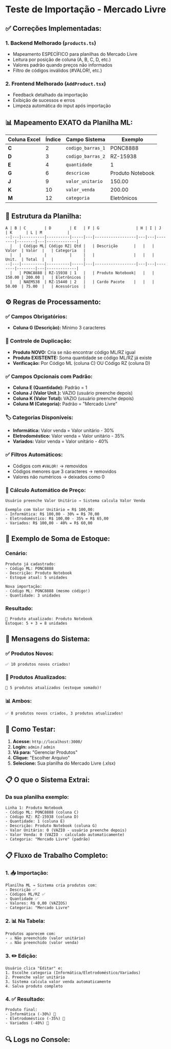 # Teste de Importação - Mercado Livre

## ✅ **Correções Implementadas:**

### 1. **Backend Melhorado** (`products.ts`)
- Mapeamento ESPECÍFICO para planilhas do Mercado Livre
- Leitura por posição de coluna (A, B, C, D, etc.)
- Valores padrão quando preços não informados
- Filtro de códigos inválidos (#VALOR!, etc.)

### 2. **Frontend Melhorado** (`AddProduct.tsx`)
- Feedback detalhado da importação
- Exibição de sucessos e erros
- Limpeza automática do input após importação

## 📊 **Mapeamento EXATO da Planilha ML:**

| Coluna Excel | Índice | Campo Sistema | Exemplo |
|--------------|---------|---------------|---------|
| **C** | 2 | `codigo_barras_1` | PONC8888 |
| **D** | 3 | `codigo_barras_2` | RZ-15938 |
| **E** | 4 | `quantidade` | 1 |
| **G** | 6 | `descricao` | Produto Notebook |
| **J** | 9 | `valor_unitario` | 150.00 |
| **K** | 10 | `valor_venda` | 200.00 |
| **M** | 12 | `categoria` | Eletrônicos |

## 🔧 **Estrutura da Planilha:**

```
A | B | C        | D        | E   | F | G                | H | I | J      | K      | L | M           |
--|---|----------|----------|-----|---|------------------|---|---|--------|--------|---|-------------|
  |   | Código ML| Código RZ| Qtd |   | Descrição       |   |   | Valor  | Valor  |   | Categoria   |
  |   |          |          |     |   |                 |   |   | Unit.  | Total  |   |             |
--|---|----------|----------|-----|---|------------------|---|---|--------|--------|---|-------------|
  |   | PONC8888 | RZ-15938 | 1   |   | Produto Notebook|   |   | 150.00 | 200.00 |   | Eletrônicos |
  |   | NAEM538  | RZ-15440 | 2   |   | Cardo Pacote    |   |   | 50.00  | 75.00  |   | Acessórios  |
```

## ⚙️ **Regras de Processamento:**

### **✅ Campos Obrigatórios:**
- **Coluna G (Descrição):** Mínimo 3 caracteres

### **🔄 Controle de Duplicação:**
- **Produto NOVO:** Cria se não encontrar código ML/RZ igual
- **Produto EXISTENTE:** Soma quantidade se código ML/RZ já existe
- **Verificação:** Por Código ML (coluna C) OU Código RZ (coluna D)

### **✅ Campos Opcionais com Padrão:**
- **Coluna E (Quantidade):** Padrão = 1
- **Coluna J (Valor Unit.):** VAZIO (usuário preenche depois)
- **Coluna K (Valor Total):** VAZIO (usuário preenche depois)
- **Coluna M (Categoria):** Padrão = "Mercado Livre"

### **🏷️ Categorias Disponíveis:**
- **Informática:** Valor venda = Valor unitário - 30%
- **Eletrodoméstico:** Valor venda = Valor unitário - 35%
- **Variados:** Valor venda = Valor unitário - 40%

### **✅ Filtros Automáticos:**
- Códigos com `#VALOR!` → removidos
- Códigos menores que 3 caracteres → removidos
- Valores não numéricos → deixados como 0

### **🧮 Cálculo Automático de Preço:**
```
Usuário preenche Valor Unitário → Sistema calcula Valor Venda

Exemplo com Valor Unitário = R$ 100,00:
- Informática: R$ 100,00 - 30% = R$ 70,00
- Eletrodoméstico: R$ 100,00 - 35% = R$ 65,00  
- Variados: R$ 100,00 - 40% = R$ 60,00
```

## 🔄 **Exemplo de Soma de Estoque:**

### **Cenário:**
```
Produto já cadastrado:
- Código ML: PONC8888
- Descrição: Produto Notebook  
- Estoque atual: 5 unidades

Nova importação:
- Código ML: PONC8888 (mesmo código!)
- Quantidade: 3 unidades
```

### **Resultado:**
```
🔄 Produto atualizado: Produto Notebook
Estoque: 5 + 3 = 8 unidades
```

## 🎯 **Mensagens do Sistema:**

### **✅ Produtos Novos:**
```
✅ 10 produtos novos criados!
```

### **🔄 Produtos Atualizados:**
```
🔄 5 produtos atualizados (estoque somado)!
```

### **📊 Ambos:**
```
✅ 8 produtos novos criados, 3 produtos atualizados!
```

## 🎯 **Como Testar:**

1. **Acesse:** `http://localhost:3000/`
2. **Login:** `admin` / `admin`
3. **Vá para:** "Gerenciar Produtos"
4. **Clique:** "Escolher Arquivo"
5. **Selecione:** Sua planilha do Mercado Livre (.xlsx)

## 📋 **O que o Sistema Extrai:**

### **Da sua planilha exemplo:**
```
Linha 1: Produto Notebook
- Código ML: PONC8888 (coluna C)
- Código RZ: RZ-15938 (coluna D)
- Quantidade: 1 (coluna E)
- Descrição: Produto Notebook (coluna G)
- Valor Unitário: 0 (VAZIO - usuário preenche depois)
- Valor Venda: 0 (VAZIO - calculado automaticamente)
- Categoria: "Mercado Livre" (padrão)
```

## 📋 **Fluxo de Trabalho Completo:**

### **1. 📥 Importação:**
```
Planilha ML → Sistema cria produtos com:
- Descrição ✅
- Códigos ML/RZ ✅  
- Quantidade ✅
- Valores: R$ 0,00 (VAZIOS)
- Categoria: "Mercado Livre"
```

### **2. 📊 Na Tabela:**
```
Produtos aparecem com:
- ⚠️ Não preenchido (valor unitário)
- ⚠️ Não preenchido (valor venda)
```

### **3. ✏️ Edição:**
```
Usuário clica "Editar" e:
1. Escolhe categoria (Informática/Eletrodoméstico/Variados)
2. Preenche valor unitário
3. Sistema calcula valor venda automaticamente
4. Salva produto completo
```

### **4. ✅ Resultado:**
```
Produto final:
- Informática (-30%) 🎯
- Eletrodoméstico (-35%) 🎯
- Variados (-40%) 🎯
```

## 🔍 **Logs no Console:**
```